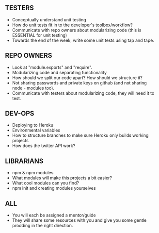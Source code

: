 ## TESTERS
- Conceptually understand unit testing
- How do unit tests fit in to the developer's toolbox/workflow?
- Communicate with repo owners about modularizing code (this is ESSENTIAL for unit testing)
- Towards the end of the week, write some unit tests using tap and tape.

## REPO OWNERS
- Look at "module.exports" and "require".
- Modularizing code and separating functionality
- How should we split our code apart? How should we structure it?
- Not sharing passwords and private keys on github (and not sharing node - modules too).
- Communicate with testers about modularizing code, they will need it to test.

## DEV-OPS
- Deploying to Heroku
- Environmental variables
- How to structure branches to make sure Heroku only builds working projects
- How does the twitter API work?

## LIBRARIANS
- npm & npm modules
- What modules will make this projects a bit easier?
- What cool modules can you find?
- npm init and creating modules yourselves

## ALL
- You will each be assigned a mentor/guide
- They will share some resources with you and give you some gentle prodding in the right direction.

